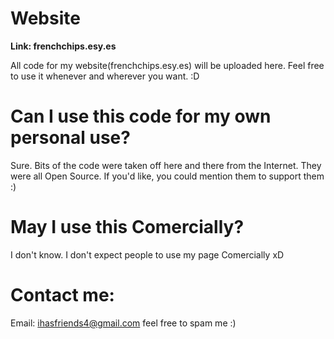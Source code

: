 # Website
**Link: frenchchips.esy.es**

All code for my website(frenchchips.esy.es) will be uploaded here. Feel free to use it whenever and wherever you want. :D
# Can I use this code for my own personal use?
Sure. Bits of the code were taken off here and there from the Internet. They were all Open Source. If you'd like, you could mention them to support them :)
# May I use this Comercially?
I don't know. I don't expect people to use my page Comercially xD
# Contact me:
Email: ihasfriends4@gmail.com feel free to spam me :)
